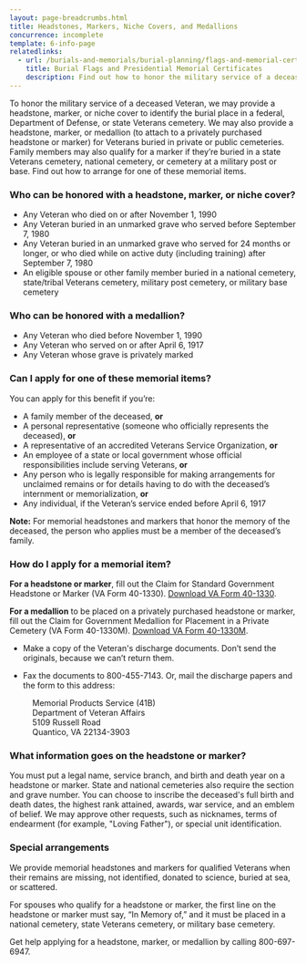```yaml
---
layout: page-breadcrumbs.html
title: Headstones, Markers, Niche Covers, and Medallions
concurrence: incomplete
template: 6-info-page
relatedlinks:
  - url: /burials-and-memorials/burial-planning/flags-and-memorial-certificates/
    title: Burial Flags and Presidential Memorial Certificates
    description: Find out how to honor the military service of a deceased Veteran with a burial flag and Presidential Memorial Certificate.
---
```



To honor the military service of a deceased Veteran, we may provide a headstone, marker, or niche cover to identify the burial place in a federal, Department of Defense, or state Veterans cemetery. We may also provide a headstone, marker, or medallion (to attach to a privately purchased headstone or marker) for Veterans buried in private or public cemeteries. Family members may also qualify for a marker if they’re buried in a state Veterans cemetery, national cemetery, or cemetery at a military post or base. Find out how to arrange for one of these memorial items.

<div class="call-out" markdown="0">

### Who can be honored with a headstone, marker, or niche cover?

- Any Veteran who died on or after November 1, 1990
- Any Veteran buried in an unmarked grave who served before September 7, 1980
- Any Veteran buried in an unmarked grave who served for 24 months or longer, or who died while on active duty (including training) after September 7, 1980
- An eligible spouse or other family member buried in a national cemetery, state/tribal Veterans cemetery, military post cemetery, or military base cemetery

### Who can be honored with a medallion?

- Any Veteran who died before November 1, 1990
- Any Veteran who served on or after April 6, 1917
- Any Veteran whose grave is privately marked 

</div>

### Can I apply for one of these memorial items?

You can apply for this benefit if you’re:
- A family member of the deceased, **or**
- A personal representative (someone who officially represents the deceased), **or**
- A representative of an accredited Veterans Service Organization, **or**
- An employee of a state or local government whose official responsibilities include serving Veterans, **or**
- Any person who is legally responsible for making arrangements for unclaimed remains or for details having to do with the deceased’s internment or memorialization, **or**
- Any individual, if the Veteran’s service ended before April 6, 1917

**Note:** For memorial headstones and markers that honor the memory of the deceased, the person who applies must be a member of the deceased’s family.


### How do I apply for a memorial item? 

**For a headstone or marker**, fill out the Claim for Standard Government Headstone or Marker (VA Form 40-1330). [Download VA Form 40-1330](http://www.va.gov/vaforms/va/pdf/VA40-1330.pdf).

**For a medallion** to be placed on a privately purchased headstone or marker, fill out the Claim for Government Medallion for Placement in a Private Cemetery (VA Form 40-1330M). [Download VA Form 40-1330M](http://www.va.gov/vaforms/va/pdf/VA40-1330M.pdf).

- Make a copy of the Veteran's discharge documents. Don’t send the originals, because we can’t return them.

- Fax the documents to <span class="tel">800-455-7143</span>. Or, mail the discharge papers and the form to this address: 

<dl class="va-address-block">
    <dd>Memorial Products Service (41B)</dd>
    <dd>Department of Veteran Affairs</dd>
    <dd>5109 Russell Road</dd>
    <dd>Quantico, VA 22134-3903</dd>
</dl>


<div class="call-out" markdown="0">

### What information goes on the headstone or marker?

You must put a legal name, service branch, and birth and death year on a headstone or marker. State and national cemeteries also require the section and grave number. You can choose to inscribe the deceased's full birth and death dates, the highest rank attained, awards, war service, and an emblem of belief. We may approve other requests, such as nicknames, terms of endearment (for example, "Loving Father"), or special unit identification.


</div>

### Special arrangements 

We provide memorial headstones and markers for qualified Veterans when their remains are missing, not identified, donated to science, buried at sea, or scattered. 

For spouses who qualify for a headstone or marker, the first line on the headstone or marker must say, “In Memory of,” and it must be placed in a national cemetery, state Veterans cemetery, or military base cemetery. 

Get help applying for a headstone, marker, or medallion by calling <span class="tel">800-697-6947</span>.

